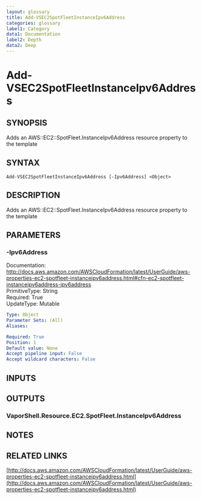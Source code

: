 ```yaml
---
layout: glossary
title: Add-VSEC2SpotFleetInstanceIpv6Address
categories: glossary
label1: Category
data1: Documentation
label2: Depth
data2: Deep
---
```


# Add-VSEC2SpotFleetInstanceIpv6Address

## SYNOPSIS
Adds an AWS::EC2::SpotFleet.InstanceIpv6Address resource property to the template

## SYNTAX

```
Add-VSEC2SpotFleetInstanceIpv6Address [-Ipv6Address] <Object>
```

## DESCRIPTION
Adds an AWS::EC2::SpotFleet.InstanceIpv6Address resource property to the template

## PARAMETERS

### -Ipv6Address
Documentation: http://docs.aws.amazon.com/AWSCloudFormation/latest/UserGuide/aws-properties-ec2-spotfleet-instanceipv6address.html#cfn-ec2-spotfleet-instanceipv6address-ipv6address    
PrimitiveType: String    
Required: True    
UpdateType: Mutable

```yaml
Type: Object
Parameter Sets: (All)
Aliases: 

Required: True
Position: 1
Default value: None
Accept pipeline input: False
Accept wildcard characters: False
```

## INPUTS

## OUTPUTS

### VaporShell.Resource.EC2.SpotFleet.InstanceIpv6Address

## NOTES

## RELATED LINKS

[http://docs.aws.amazon.com/AWSCloudFormation/latest/UserGuide/aws-properties-ec2-spotfleet-instanceipv6address.html](http://docs.aws.amazon.com/AWSCloudFormation/latest/UserGuide/aws-properties-ec2-spotfleet-instanceipv6address.html)

